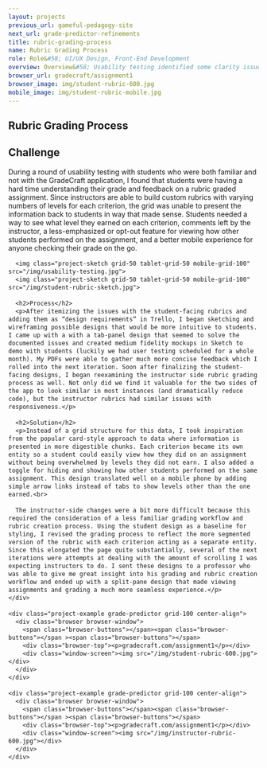 ```yaml
---
layout: projects
previous_url: gameful-pedagogy-site
next_url: grade-predictor-refinements
title: rubric-grading-process
name: Rubric Grading Process
role: Role&#58; UI/UX Design, Front-End Development
overview: Overview&#58; Usability testing identified some clarity issues around rubric feedback from students. This prompted us to reexamine and refine the process for both instructors and students.
browser_url: gradecraft/assignment1
browser_image: img/student-rubric-600.jpg
mobile_image: img/student-rubric-mobile.jpg
---
```


<section class="project-page section grid-container">
  <div class="section-header grid-100"><h1>Rubric Grading Process</h1></div>

  <div class="project-data">
    <div class="case-study challenge grid-100 tablet-grid-100">
      <h2>Challenge</h2>
      <p>During a round of usability testing with students who were both familiar and not with the GradeCraft application, I found that students were having a hard time understanding their grade and feedback on a rubric graded assignment. Since instructors are able to build custom rubrics with varying numbers of levels for each criterion, the grid was unable to present the information back to students in way that made sense. Students needed a way to see what level they earned on each criterion, comments left by the instructor, a less-emphasized or opt-out feature for viewing how other students performed on the assignment, and a better mobile experience for anyone checking their grade on the go.</p>

      <img class="project-sketch grid-50 tablet-grid-50 mobile-grid-100" src="/img/usability-testing.jpg">
      <img class="project-sketch grid-50 tablet-grid-50 mobile-grid-100" src="/img/student-rubric-sketch.jpg">

      <h2>Process</h2>
      <p>After itemizing the issues with the student-facing rubrics and adding them as “design requirements” in Trello, I began sketching and wireframing possible designs that would be more intuitive to students. I came up with a with a tab-panel design that seemed to solve the documented issues and created medium fidelity mockups in Sketch to demo with students (luckily we had user testing scheduled for a whole month). My PDFs were able to gather much more concise feedback which I rolled into the next iteration. Soon after finalizing the student-facing designs, I began reexamining the instructor side rubric grading process as well. Not only did we find it valuable for the two sides of the app to look similar in most instances (and dramatically reduce code), but the instructor rubrics had similar issues with responsiveness.</p>

      <h2>Solution</h2>
      <p>Instead of a grid structure for this data, I took inspiration from the popular card-style approach to data where information is presented in more digestible chunks. Each criterion became its own entity so a student could easily view how they did on an assignment without being overwhelmed by levels they did not earn. I also added a toggle for hiding and showing how other students performed on the same assignment. This design translated well on a mobile phone by adding simple arrow links instead of tabs to show levels other than the one earned.<br>

      The instructor-side changes were a bit more difficult because this required the consideration of a less familiar grading workflow and rubric creation process. Using the student design as a baseline for styling, I revised the grading process to reflect the more segmented version of the rubric with each criterion acting as a separate entity. Since this elongated the page quite substantially, several of the next iterations were attempts at dealing with the amount of scrolling I was expecting instructors to do. I sent these designs to a professor who was able to give me great insight into his grading and rubric creation workflow and ended up with a split-pane design that made viewing assignments and grading a much more seamless experience.</p>
    </div>

    <div class="project-example grade-predictor grid-100 center-align">
      <div class="browser browser-window">
        <span class="browser-buttons"></span><span class="browser-buttons"></span ><span class="browser-buttons"></span>
        <div class="browser-top"><p>gradecraft.com/assignment1</p></div>
        <div class="window-screen"><img src="/img/student-rubric-600.jpg"></div>
      </div>
    </div>

    <div class="project-example grade-predictor grid-100 center-align">
      <div class="browser browser-window">
        <span class="browser-buttons"></span><span class="browser-buttons"></span ><span class="browser-buttons"></span>
        <div class="browser-top"><p>gradecraft.com/assignment1</p></div>
        <div class="window-screen"><img src="/img/instructor-rubric-600.jpg"></div>
      </div>
    </div>
  </div>
</section>
